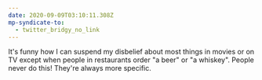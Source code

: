 ```yaml
---
date: 2020-09-09T03:10:11.308Z
mp-syndicate-to:
  - twitter_bridgy_no_link
---
```


It's funny how I can suspend my disbelief about most things in movies or on TV except when people in restaurants order "a beer" or "a whiskey". People never do this! They're always more specific.
